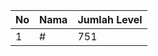 | No | Nama            | Jumlah Level |
|----|-----------------|--------------|
| 1  | #    |    751        |
